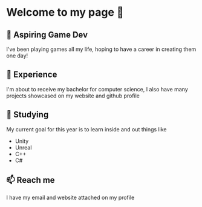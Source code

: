 # Welcome to my page 👋

## 🔭 Aspiring Game Dev
I've been playing games all my life, hoping to have a career in creating them one day!

## 💪 Experience
I'm about to receive my bachelor for computer science, I also have many projects showcased on my website and github profile

## 🌱 Studying
My current goal for this year is to learn inside and out things like

- Unity
- Unreal
- C++
- C#

## 📫 Reach me
I have my email and website attached on my profile
